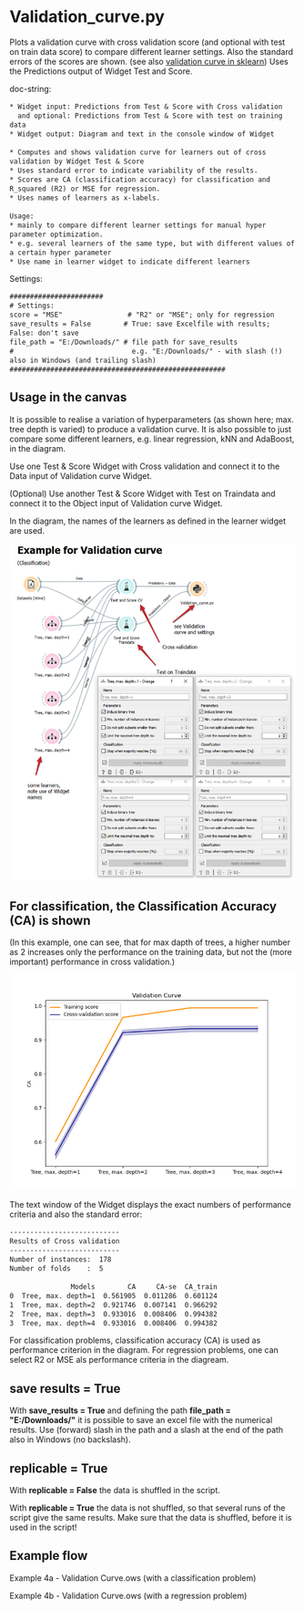 # Validation_curve.py
Plots a validation curve with cross validation score (and optional with test on train data score) to compare different learner settings.
Also the standard errors of the scores are shown. (see also [validation curve in sklearn](https://scikit-learn.org/stable/modules/learning_curve.html#validation-curve))
Uses the Predictions output of Widget Test and Score.

doc-string:

```
* Widget input: Predictions from Test & Score with Cross validation
  and optional: Predictions from Test & Score with test on training data
* Widget output: Diagram and text in the console window of Widget

* Computes and shows validation curve for learners out of cross validation by Widget Test & Score
* Uses standard error to indicate variability of the results.
* Scores are CA (classification accuracy) for classification and R_squared (R2) or MSE for regression.
* Uses names of learners as x-labels.

Usage: 
* mainly to compare different learner settings for manual hyper parameter optimization.
* e.g. several learners of the same type, but with different values of a certain hyper parameter
* Use name in learner widget to indicate different learners

```

Settings:

```
#######################
# Settings:
score = "MSE"                # "R2" or "MSE"; only for regression
save_results = False        # True: save Excelfile with results; False: don't save
file_path = "E:/Downloads/" # file path for save_results
#                             e.g. "E:/Downloads/" - with slash (!) also in Windows (and trailing slash)
#####################################################

```

## Usage in the canvas
It is possible to realise a variation of hyperparameters (as shown here; max. tree depth is varied) to produce a validation curve. It is also possible to just compare some different learners, e.g. linear regression, kNN and AdaBoost,  in the diagram. 

Use one Test & Score Widget with Cross validation and connect it to the Data input of Validation curve Widget. 

(Optional) Use another Test & Score Widget with Test on Traindata and connect it to the Object input of Validation curve Widget. 

In the diagram, the names of the learners as defined in the learner widget are used.

![](images/validation_curve_02.png)

## For classification, the Classification Accuracy (CA) is shown
(In this example, one can see, that for max dapth of trees, a higher number as 2 increases only the performance on the training data, but not the (more important) performance in cross validation.)

![](images/validation_curve_03.png)

The text window of the Widget displays the exact numbers of performance criteria and also the standard error:
```
---------------------------
Results of Cross validation
---------------------------
Number of instances:  178
Number of folds    :  5

               Models        CA     CA-se  CA_train
0  Tree, max. depth=1  0.561905  0.011286  0.601124
1  Tree, max. depth=2  0.921746  0.007141  0.966292
2  Tree, max. depth=3  0.933016  0.008406  0.994382
3  Tree, max. depth=4  0.933016  0.008406  0.994382
```


For classification problems, classification accuracy (CA) is used as performance criterion in the diagram. For regression problems, one can select R2 or MSE als performance criteria in the diagream.

## save results = True

With __save_results = True__ and defining the path __file_path = "E:/Downloads/"__ it is possible to save an excel file with the numerical results. Use (forward) slash in the path and a slash at the end of the path also in Windows (no backslash).

## replicable = True

With __replicable = False__ the data is shuffled in the script. 

With __replicable = True__ the data is not shuffled, so that several runs of the script give the same results. Make sure that the data is shuffled, before it is used in the script!

## Example flow
Example 4a - Validation Curve.ows (with a classification problem)

Example 4b - Validation Curve.ows (with a regression problem)
